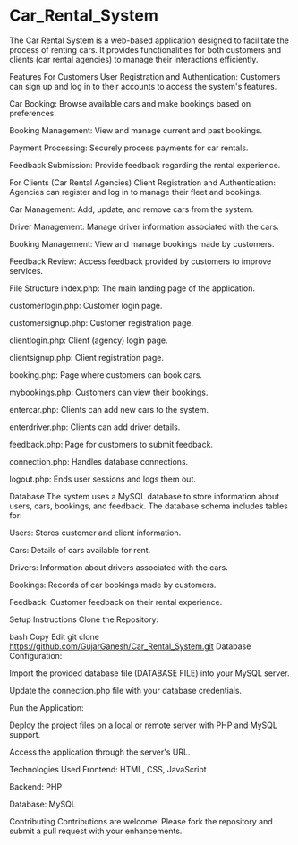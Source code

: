 ﻿# Car_Rental_System
The Car Rental System is a web-based application designed to facilitate the process of renting cars. It provides functionalities for both customers and clients (car rental agencies) to manage their interactions efficiently.

Features
For Customers
User Registration and Authentication: Customers can sign up and log in to their accounts to access the system's features.​

Car Booking: Browse available cars and make bookings based on preferences.​

Booking Management: View and manage current and past bookings.​

Payment Processing: Securely process payments for car rentals.​

Feedback Submission: Provide feedback regarding the rental experience.​

For Clients (Car Rental Agencies)
Client Registration and Authentication: Agencies can register and log in to manage their fleet and bookings.​

Car Management: Add, update, and remove cars from the system.​

Driver Management: Manage driver information associated with the cars.​

Booking Management: View and manage bookings made by customers.​

Feedback Review: Access feedback provided by customers to improve services.​

File Structure
index.php: The main landing page of the application.​

customerlogin.php: Customer login page.​

customersignup.php: Customer registration page.​

clientlogin.php: Client (agency) login page.​

clientsignup.php: Client registration page.​

booking.php: Page where customers can book cars.​

mybookings.php: Customers can view their bookings.​

entercar.php: Clients can add new cars to the system.​

enterdriver.php: Clients can add driver details.​

feedback.php: Page for customers to submit feedback.​

connection.php: Handles database connections.​

logout.php: Ends user sessions and logs them out.​

Database
The system uses a MySQL database to store information about users, cars, bookings, and feedback. The database schema includes tables for:​

Users: Stores customer and client information.​

Cars: Details of cars available for rent.​

Drivers: Information about drivers associated with the cars.​

Bookings: Records of car bookings made by customers.​

Feedback: Customer feedback on their rental experience.​

Setup Instructions
Clone the Repository:

bash
Copy
Edit
git clone https://github.com/GujarGanesh/Car_Rental_System.git
Database Configuration:

Import the provided database file (DATABASE FILE) into your MySQL server.​

Update the connection.php file with your database credentials.​

Run the Application:

Deploy the project files on a local or remote server with PHP and MySQL support.​

Access the application through the server's URL.​

Technologies Used
Frontend: HTML, CSS, JavaScript​

Backend: PHP​

Database: MySQL​

Contributing
Contributions are welcome! Please fork the repository and submit a pull request with your enhancements.
